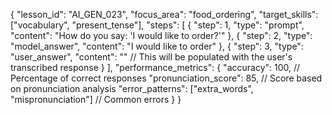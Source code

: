 {
  "lesson_id": "AI_GEN_023",
  "focus_area": "food_ordering",
  "target_skills": ["vocabulary", "present_tense"],
  "steps": [
    {
      "step": 1,
      "type": "prompt",
      "content": "How do you say: 'I would like to order?'"
    },
    {
      "step": 2,
      "type": "model_answer",
      "content": "I would like to order"
    },
    {
      "step": 3,
      "type": "user_answer",
      "content": "" // This will be populated with the user's transcribed response
    }
  ],
  "performance_metrics": {
    "accuracy": 100, // Percentage of correct responses
    "pronunciation_score": 85, // Score based on pronunciation analysis
    "error_patterns": ["extra_words", "mispronunciation"] // Common errors
  }
}